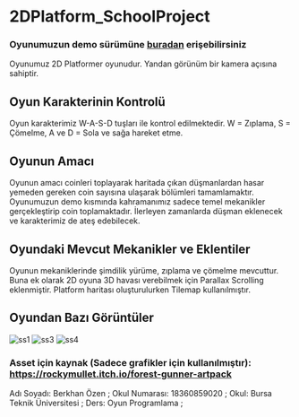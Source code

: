 # 2DPlatform_SchoolProject
### Oyunumuzun demo sürümüne [buradan](https://berkhanozen.itch.io/2dplatform-schoolproject) erişebilirsiniz
Oyunumuz 2D Platformer oyunudur. Yandan görünüm bir kamera açısına sahiptir. 
## Oyun Karakterinin Kontrolü
Oyun karakterimiz W-A-S-D tuşları ile kontrol edilmektedir.
W = Zıplama, S = Çömelme, A ve D = Sola ve sağa hareket etme.
## Oyunun Amacı 
Oyunun amacı coinleri toplayarak haritada çıkan düşmanlardan hasar yemeden gereken coin sayısına ulaşarak bölümleri tamamlamaktır. Oyunumuzun demo kısmında kahramanımız sadece temel mekanikler gerçekleştirip coin toplamaktadır. İlerleyen zamanlarda düşman eklenecek ve karakterimiz de ateş edebilecek. 

## Oyundaki Mevcut Mekanikler ve Eklentiler
Oyunun mekaniklerinde şimdilik yürüme, zıplama ve çömelme mevcuttur. Buna ek olarak 2D oyuna 3D havası verebilmek için Parallax Scrolling eklenmiştir. Platform haritası oluşturulurken Tilemap kullanılmıştır.
## Oyundan Bazı Görüntüler
![ss1](https://github.com/zulaltak/2DPlatform_SchoolProject-1/blob/main/ss/ss1.jpeg)
![ss3](https://github.com/zulaltak/2DPlatform_SchoolProject-1/blob/main/ss/ss3.jpeg)
![ss4](https://github.com/zulaltak/2DPlatform_SchoolProject-1/blob/main/ss/ss4.jpeg)
### Asset için kaynak (Sadece grafikler için kullanılmıştır): https://rockymullet.itch.io/forest-gunner-artpack

Adı Soyadı: Berkhan Özen ;
Okul Numarası: 18360859020 ;
Okul: Bursa Teknik Üniversitesi ;
Ders: Oyun Programlama ;
